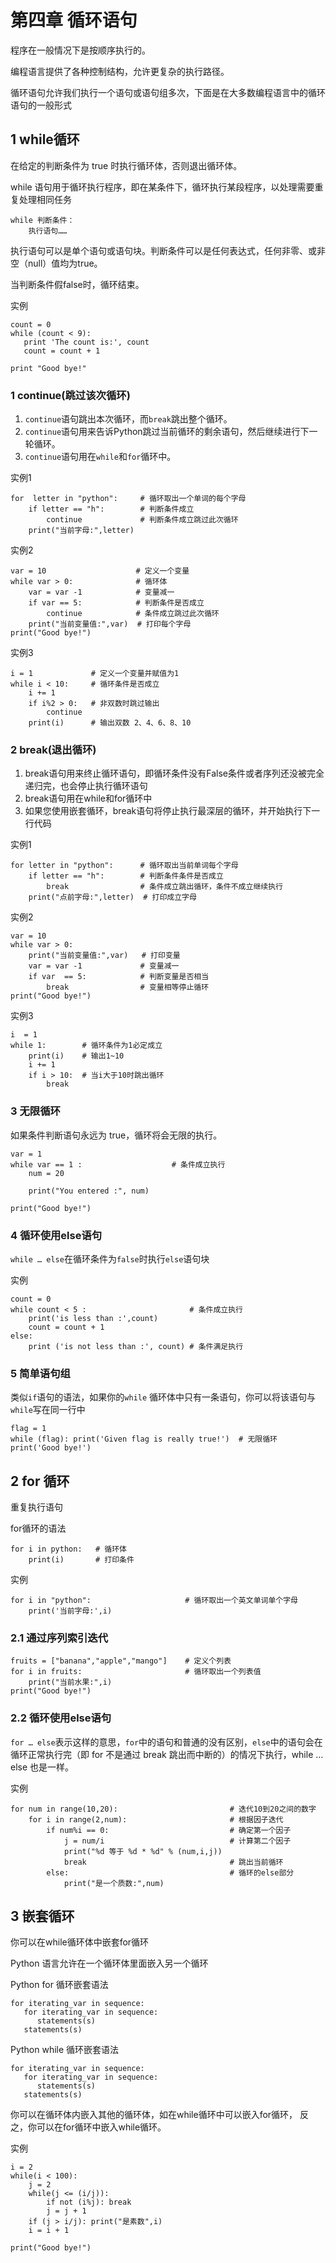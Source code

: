 # 第四章 循环语句
程序在一般情况下是按顺序执行的。

编程语言提供了各种控制结构，允许更复杂的执行路径。

循环语句允许我们执行一个语句或语句组多次，下面是在大多数编程语言中的循环语句的一般形式

## 1 while循环
在给定的判断条件为 true 时执行循环体，否则退出循环体。

while 语句用于循环执行程序，即在某条件下，循环执行某段程序，以处理需要重复处理相同任务
```
while 判断条件：
    执行语句……
```
执行语句可以是单个语句或语句块。判断条件可以是任何表达式，任何非零、或非空（null）值均为true。

当判断条件假false时，循环结束。

实例
```
count = 0
while (count < 9):
   print 'The count is:', count
   count = count + 1
 
print "Good bye!"
```

### 1 continue(跳过该次循环)
1. `continue`语句跳出本次循环，而`break`跳出整个循环。
2. `continue`语句用来告诉Python跳过当前循环的剩余语句，然后继续进行下一轮循环。
3. `continue`语句用在`while`和`for`循环中。

实例1
```
for  letter in "python":     # 循环取出一个单词的每个字母
    if letter == "h":        # 判断条件成立
        continue             # 判断条件成立跳过此次循环
    print("当前字母:",letter)
```

实例2
```
var = 10                    # 定义一个变量
while var > 0:              # 循环体
    var = var -1            # 变量减一
    if var == 5:            # 判断条件是否成立
        continue            # 条件成立跳过此次循环
    print("当前变量值:",var)  # 打印每个字母
print("Good bye!")
```

实例3
```
i = 1             # 定义一个变量并赋值为1
while i < 10:     # 循环条件是否成立
    i += 1       
    if i%2 > 0:   # 非双数时跳过输出
        continue
    print(i)      # 输出双数 2、4、6、8、10
```

### 2 break(退出循环) 
1. break语句用来终止循环语句，即循环条件没有False条件或者序列还没被完全递归完，也会停止执行循环语句
2. break语句用在while和for循环中
3. 如果您使用嵌套循环，break语句将停止执行最深层的循环，并开始执行下一行代码

实例1
```
for letter in "python":      # 循环取出当前单词每个字母
    if letter == "h":        # 判断条件条件是否成立
        break                # 条件成立跳出循环，条件不成立继续执行
    print("点前字母:",letter)  # 打印成立字母 
```

实例2
```
var = 10
while var > 0:
    print("当前变量值:",var)   # 打印变量
    var = var -1             # 变量减一
    if var  == 5:            # 判断变量是否相当
        break                # 变量相等停止循环
print("Good bye!")
```

实例3
```
i  = 1
while 1:        # 循环条件为1必定成立
    print(i)    # 输出1~10
    i += 1
    if i > 10:  # 当i大于10时跳出循环
        break
```

### 3 无限循环
如果条件判断语句永远为 true，循环将会无限的执行。
```
var = 1
while var == 1 :                    # 条件成立执行
    num = 20

    print("You entered :", num)

print("Good bye!")
```

### 4 循环使用else语句
`while … else`在循环条件为`false`时执行`else`语句块

实例
```
count = 0
while count < 5 :                       # 条件成立执行
    print('is less than :',count)
    count = count + 1
else:
    print ('is not less than :', count) # 条件满足执行
```

### 5 简单语句组
类似`if`语句的语法，如果你的`while` 循环体中只有一条语句，你可以将该语句与`while`写在同一行中
```
flag = 1
while (flag): print('Given flag is really true!')  # 无限循环
print('Good bye!')
```

## 2 for 循环
重复执行语句

for循环的语法
```
for i in python:   # 循环体
    print(i)       # 打印条件
```

实例
```
for i in "python":                     # 循环取出一个英文单词单个字母
    print('当前字母:',i)
```

### 2.1 通过序列索引迭代
```
fruits = ["banana","apple","mango"]    # 定义个列表
for i in fruits:                       # 循环取出一个列表值
    print("当前水果:",i)
print("Good bye!")
```

### 2.2 循环使用else语句
`for … else`表示这样的意思，`for`中的语句和普通的没有区别，`else`中的语句会在循环正常执行完（即 for 不是通过 break 跳出而中断的）的情况下执行，while … else 也是一样。

实例
```
for num in range(10,20):                         # 迭代10到20之间的数字
    for i in range(2,num):                       # 根据因子迭代
        if num%i == 0:                           # 确定第一个因子
            j = num/i                            # 计算第二个因子
            print("%d 等于 %d * %d" % (num,i,j))
            break                                # 跳出当前循环
        else:                                    # 循环的else部分
            print("是一个质数:",num)               
```

## 3 嵌套循环
你可以在while循环体中嵌套for循环

Python 语言允许在一个循环体里面嵌入另一个循环

Python for 循环嵌套语法
```
for iterating_var in sequence:
   for iterating_var in sequence:
      statements(s)
   statements(s)
```

Python while 循环嵌套语法
```
for iterating_var in sequence:
   for iterating_var in sequence:
      statements(s)
   statements(s)
```
你可以在循环体内嵌入其他的循环体，如在while循环中可以嵌入for循环， 反之，你可以在for循环中嵌入while循环。

实例
```
i = 2
while(i < 100):
    j = 2
    while(j <= (i/j)):             
        if not (i%j): break
        j = j + 1
    if (j > i/j): print("是素数",i)
    i = i + 1

print("Good bye!")
```


